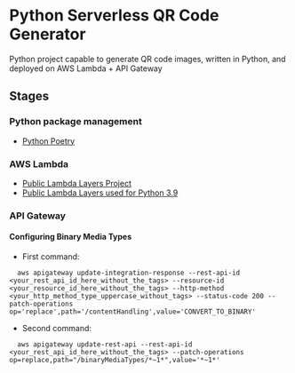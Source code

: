 # Python Serverless QR Code Generator


Python project capable to generate QR code images, written in Python, and deployed on AWS Lambda + API Gateway

## Stages

### Python package management

- [Python Poetry](https://python-poetry.org/)


### AWS Lambda

- [Public Lambda Layers Project](https://github.com/keithrozario/Klayers)
- [Public Lambda Layers used for Python 3.9]([https://github.com/keithrozario/Klayers](https://github.com/keithrozario/Klayers/tree/master/deployments/python3.9))


### API Gateway

#### Configuring Binary Media Types

- First command:
```
  aws apigateway update-integration-response --rest-api-id <your_rest_api_id_here_without_the_tags> --resource-id <your_resource_id_here_without_the_tags> --http-method <your_http_method_type_uppercase_without_tags> --status-code 200 --patch-operations op='replace',path='/contentHandling',value='CONVERT_TO_BINARY'
```

- Second command:
```
  aws apigateway update-rest-api --rest-api-id <your_rest_api_id_here_without_the_tags> --patch-operations op=replace,path="/binaryMediaTypes/*~1*",value='*~1*'
```
